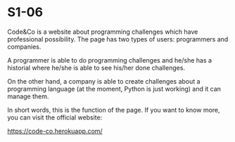 # S1-06
Code&Co is a website about programming challenges which have professional possibility. The page has two types of users: programmers and companies.

A programmer is able to do programming challenges and he/she has a historial where he/she is able to see his/her done challenges.

On the other hand, a company is able to create challenges about a programming language (at the moment, Python is just working) and it can manage them.

In short words, this is the function of the page. If you want to know more, you can visit the official website:

https://code-co.herokuapp.com/
